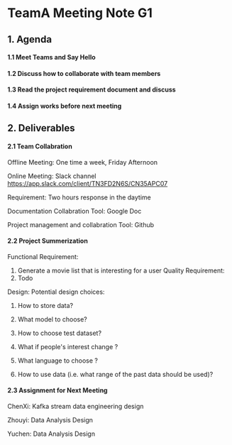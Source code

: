 # TeamA Meeting Note G1

## 1. Agenda

#### 1.1 Meet Teams and Say Hello

#### 1.2 Discuss how to collaborate with team members
  
#### 1.3 Read the project requirement document and discuss

#### 1.4 Assign works before next meeting
  
## 2. Deliverables

#### 2.1 Team Collabration 

Offline Meeting: One time a week, Friday Afternoon

Online Meeting: Slack channel https://app.slack.com/client/TN3FD2N6S/CN35APC07

Requirement: Two hours response in the daytime

Documentation Collabration Tool: Google Doc

Project management and collabration Tool: Github

#### 2.2 Project Summerization

Functional Requirement:
1. Generate a movie list that is interesting for a user
Quality Requirement:
1. Todo
  
Design:
  Potential design choices:
  	
  1. How to store data?
	
  2. What model to choose?
	
  3. How to choose test dataset?
	
  4. What if people's interest change ?
	
  5. What language to choose ?

  6. How to use data (i.e. what range of the past data should be used)?
  
#### 2.3 Assignment for Next Meeting
  ChenXi: Kafka stream data engineering design 
  
  Zhouyi: Data Analysis Design
  
  Yuchen: Data Analysis Design
